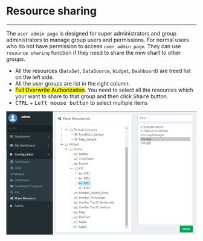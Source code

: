 # Resource sharing

---

The `user admin page` is designed for super administrators and group administrators to manage group users and permissions.
For normal users who do not have permission to access `user admin page`. They can use `resource sharing` function if they need to share the new chart to other groups.

* All the resources (`DataSet`, `DataSource`, `Widget`, `Dashboard`) are treed list on the left side.
* All the user groups are list in the right column.
* <mark>Full Overwrite Authorization</mark>. You need to select all the resources which your want to share to that group and then click <kbd>Share</kbd> button.
* <kbd>CTRL</kbd> + <kbd>Left mouse button</kbd>  to select multiple items

![](../../assets/share_resource.png)


